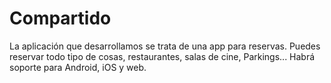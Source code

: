 # Compartido
La aplicación que desarrollamos se trata de una app para reservas. Puedes reservar todo tipo de cosas, restaurantes, salas de cine, Parkings...
Habrá soporte para Android, iOS y web.
